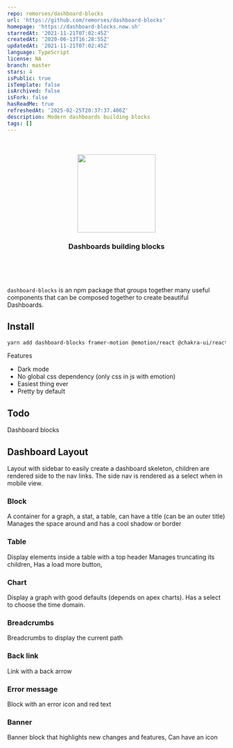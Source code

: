 ```yaml
---
repo: remorses/dashboard-blocks
url: 'https://github.com/remorses/dashboard-blocks'
homepage: 'https://dashboard-blocks.now.sh'
starredAt: '2021-11-21T07:02:45Z'
createdAt: '2020-06-13T16:28:55Z'
updatedAt: '2021-11-21T07:02:45Z'
language: TypeScript
license: NA
branch: master
stars: 4
isPublic: true
isTemplate: false
isArchived: false
isFork: false
hasReadMe: true
refreshedAt: '2025-02-25T20:37:37.406Z'
description: Modern dashboards building blocks
tags: []
---
```


<div align='center'>
  <br/>
    <br/>
    <img src='https://landing-blocks.now.sh/logo_icon_black.svg' width='180px' />
    <br/>
    <h3>Dashboards building blocks</h3>
    <!-- <a href='https://dashboard-blocks.now.sh#demos'>See some landing pages built with <code>dashboard-blocks</code></a> -->
    <br/>
    <br/>
    <br/>
</div>

`dashboard-blocks` is an npm package that groups together many useful components that can be composed together to create beautiful Dashboards.

## Install

```sh
yarn add dashboard-blocks framer-motion @emotion/react @chakra-ui/react @emotion/styled
```

Features

-   Dark mode
-   No global css dependency (only css in js with emotion)
-   Easiest thing ever
-   Pretty by default

## Todo

Dashboard blocks

## Dashboard Layout

Layout with sidebar to easily create a dashboard skeleton, children are rendered side to the nav links.
The side nav is rendered as a select when in mobile view.

### Block

A container for a graph, a stat, a table, can have a title (can be an outer title)
Manages the space around and has a cool shadow or border

### Table

Display elements inside a table with a top header
Manages truncating its children,
Has a load more button,

### Chart

Display a graph with good defaults (depends on apex charts).
Has a select to choose the time domain.

### Breadcrumbs

Breadcrumbs to display the current path

### Back link

Link with a back arrow

### Error message

Block with an error icon and red text

### Banner

Banner block that highlights new changes and features,
Can have an icon
